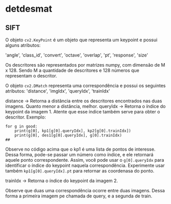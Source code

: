 # detdesmat

## SIFT
O objeto `cv2.KeyPoint` é um objeto que representa um keypoint e possui alguns atributos:

'angle', 'class_id', 'convert', 'octave', 'overlap', 'pt', 'response', 'size'

Os descritores são representados por matrizes numpy, com dimensão de M x 128. Sendo M a quantidade de descritores e 128 
números que representam o descritor.

O objeto `cv2.DMatch` representa uma correspondência e possui os seguintes atributos:
'distance', 'imgIdx', 'queryIdx', 'trainIdx'

distance -> Retorna a distância entre os descritores encontrados nas duas imagens. Quanto menor a distância, melhor.
queryIdx ->  Retorna o índice do keypoint da imagem 1. Atente que esse índice também serve para obter o descritor.
Exemplo: 
```
for g in good:
    print(g[0], kp1[g[0].queryIdx], kp2[g[0].trainIdx])
    print(g[0], des1[g[0].queryIdx], g[0].trainIdx)
## 

```
Observe no código acima que o kp1 é uma lista de pontos de interesse. Dessa forma, pode-se passar um número como índice, e ele retornará aquele ponto correspondente. Assim, você pode usar o `g[0].queryIdx` para identificar o índice do keypoint naquela correspondência. Experimente usar também `kp1[g[0].queryIdx].pt` para retornar as coordenasa do ponto.

trainIdx -> Retorna o índice do keypoint da imagem 2.

Observe que duas uma correspondência ocorre entre duas imagens. Dessa forma a primeira imagem pe chamada de query, e a segunda de train.
